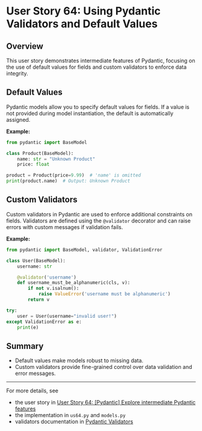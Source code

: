 # User Story 64: Using Pydantic Validators and Default Values

## Overview
This user story demonstrates intermediate features of Pydantic, focusing on the use of default values for fields and custom validators to enforce data integrity.

## Default Values
Pydantic models allow you to specify default values for fields. If a value is not provided during model instantiation, the default is automatically assigned.

**Example:**
```python
from pydantic import BaseModel

class Product(BaseModel):
    name: str = "Unknown Product"
    price: float

product = Product(price=9.99)  # 'name' is omitted
print(product.name)  # Output: Unknown Product
```

## Custom Validators
Custom validators in Pydantic are used to enforce additional constraints on fields. Validators are defined using the `@validator` decorator and can raise errors with custom messages if validation fails.

**Example:**
```python
from pydantic import BaseModel, validator, ValidationError

class User(BaseModel):
    username: str

    @validator('username')
    def username_must_be_alphanumeric(cls, v):
        if not v.isalnum():
            raise ValueError('username must be alphanumeric')
        return v

try:
    user = User(username="invalid user!")
except ValidationError as e:
    print(e)
```

## Summary
- Default values make models robust to missing data.
- Custom validators provide fine-grained control over data validation and error messages.

---
For more details, see 
 - the user story in [User Story 64: [Pydantic] Explore intermediate Pydantic features](https://dev.azure.com/gabriel-raby/Python/_workitems/edit/64)
 - the implementation in `us64.py` and `models.py` 
 - validators documentation in [Pydantic Validators](https://docs.pydantic.dev/latest/concepts/validators/)
